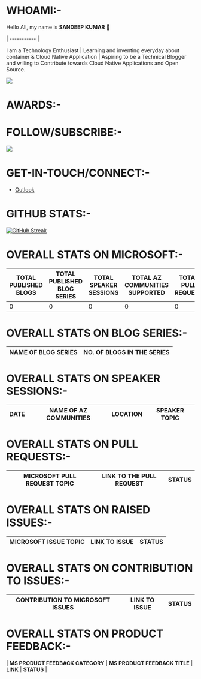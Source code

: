 # WHOAMI:-

Hello All, my name is __SANDEEP KUMAR__ 👋

| ----------- |

I am a Technology Enthusiast | Learning and inventing everyday about container & Cloud Native Application | Aspiring to be a Technical Blogger and willing to Contribute towards Cloud Native Applications and Open Source.

![](https://komarev.com/ghpvc/?username=skumaraz2k7&style=for-the-badge&color=green)

# AWARDS:-



# FOLLOW/SUBSCRIBE:-

  <a href="https://dev.to/@skumaraz2k7">
    <img src="https://img.shields.io/badge/-Dev.to-black?style=flat-square&logo=dev.to&logoColor=white"/>
  </a> 


# GET-IN-TOUCH/CONNECT:-

-  [Outlook](mailto:skumaraz2k7@outlook.com)

# GITHUB STATS:-

[![GitHub Streak](http://github-readme-streak-stats.herokuapp.com?user=skumaraz2k7&theme=dark)](https://git.io/streak-stats)



# OVERALL STATS ON MICROSOFT:-

| __TOTAL PUBLISHED BLOGS__ | __TOTAL PUBLISHED BLOG SERIES__ | __TOTAL SPEAKER SESSIONS__ | __TOTAL AZ COMMUNITIES SUPPORTED__ | __TOTAL PULL REQUEST__ | __TOTAL ISSUES RAISED__ | __TOTAL CONTRIBUTION TO ISSUES__ | __TOTAL PRODUCT FEEDBACK__ |
| ----------- | ----------- | ----------- | ----------- | ----------- | ----------- | ----------- | ----------- |
| 0 | 0 | 0 | 0 | 0 | 0 | 0 | 0 |

# OVERALL STATS ON BLOG SERIES:-

| __NAME OF BLOG SERIES__ | __NO. OF BLOGS IN THE SERIES__ |
| ----------- | ----------- |


# OVERALL STATS ON SPEAKER SESSIONS:-

| __DATE__ | __NAME OF AZ COMMUNITIES__ | __LOCATION__ | __SPEAKER TOPIC__ |
| ----------- | ----------- | ----------- | ----------- |

# OVERALL STATS ON PULL REQUESTS:-

| __MICROSOFT PULL REQUEST TOPIC__ | __LINK TO THE PULL REQUEST__ | __STATUS__ |
| ----------- | ----------- | ----------- |

# OVERALL STATS ON RAISED ISSUES:-

| __MICROSOFT ISSUE TOPIC__ | __LINK TO ISSUE__ | __STATUS__ |
| ----------- | ----------- | ----------- |

# OVERALL STATS ON CONTRIBUTION TO ISSUES:-

| __CONTRIBUTION TO MICROSOFT ISSUES__ | __LINK TO ISSUE__ | __STATUS__ |
| ----------- | ----------- | ----------- |

# OVERALL STATS ON PRODUCT FEEDBACK:-

| __MS PRODUCT FEEDBACK CATEGORY__ | __MS PRODUCT FEEDBACK TITLE__ | __LINK__ | __STATUS__ |

<!--
**skumaraz2k7/skumaraz2k7** is a ✨ _special_ ✨ repository because its `README.md` (this file) appears on your GitHub profile.

Here are some ideas to get you started:

- 🔭 I’m currently working on ...
- 🌱 I’m currently learning ...
- 👯 I’m looking to collaborate on ...
- 🤔 I’m looking for help with ...
- 💬 Ask me about ...
- 📫 How to reach me: ...
- 😄 Pronouns: ...
- ⚡ Fun fact: ...
-->
